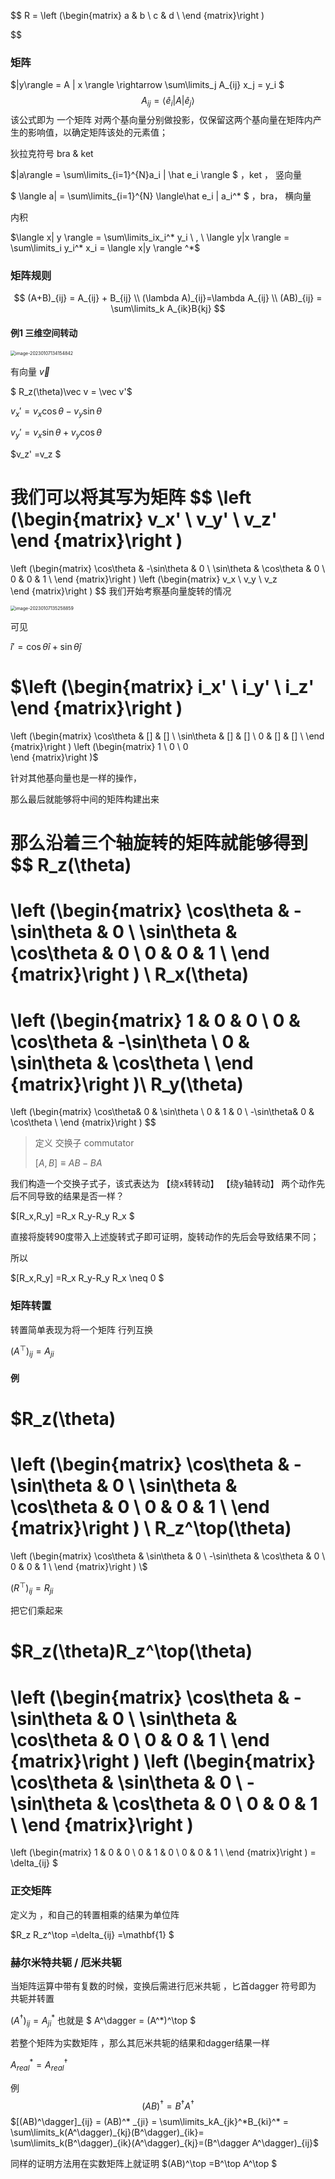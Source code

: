 
$$
R = 
\left (\begin{matrix}
a & b   \\
c & d   \\ 
\end {matrix}\right )
$$


 



### 矩阵



$|y\rangle = A | x \rangle \rightarrow \sum\limits_j A_{ij} x_j = y_i $
$$
A_{ij}=\langle \hat e_i | A | \hat e_j \rangle
$$
该公式即为 一个矩阵 对两个基向量分别做投影，仅保留这两个基向量在矩阵内产生的影响值，以确定矩阵该处的元素值；

狄拉克符号  bra & ket

$|a\rangle = \sum\limits_{i=1}^{N}a_i  | \hat e_i \rangle $       ，ket ， 竖向量

$ \langle a| = \sum\limits_{i=1}^{N}  \langle\hat e_i | a_i^* $      ，bra， 横向量

内积 

$\langle x| y \rangle = \sum\limits_ix_i^* y_i \ , \  \langle y|x \rangle = \sum\limits_i y_i^* x_i = \langle x|y \rangle ^*$



### 矩阵规则

$$
(A+B)_{ij} = A_{ij} + B_{ij} \\ 
(\lambda A)_{ij}=\lambda A_{ij} \\
(AB)_{ij} = \sum\limits_k A_{ik}B{kj}
$$

#### 例1 三维空间转动

<img src="temp.assets/image-20230107134154842.png" alt="image-20230107134154842" style="zoom:50%;" />

有向量 $\vec v$

$ R_z(\theta)\vec v = \vec v'$

$v_x' = v_x\cos\theta -v_y\sin\theta$

$v_y' = v_x\sin\theta +v_y\cos\theta$

$v_z' =v_z  $

我们可以将其写为矩阵
$$
\left (\begin{matrix}
v_x' \\ v_y' \\ v_z'  
\end {matrix}\right )
=  
\left (\begin{matrix}
\cos\theta & -\sin\theta & 0   \\
\sin\theta & \cos\theta  & 0   \\
0 & 0 & 1  		\\ 
\end {matrix}\right )
\left (\begin{matrix}
 v_x  \\ v_y  \\ v_z   
\end {matrix}\right )
$$
我们开始考察基向量旋转的情况

<img src="temp.assets/image-20230107135258859.png" alt="image-20230107135258859" style="zoom:50%;" />

可见

$\hat i' = \cos\theta\hat i+\sin\theta\hat j$ 

$\left (\begin{matrix}
i_x' \\ i_y' \\ i_z'  
\end {matrix}\right )
=  
\left (\begin{matrix}
\cos\theta &  [] & []   \\
\sin\theta &  [] &  []  \\
0 & []  &  [] \\ 
\end {matrix}\right )
\left (\begin{matrix}
1  \\ 0  \\ 0   
\end {matrix}\right )$

针对其他基向量也是一样的操作，

那么最后就能够将中间的矩阵构建出来





那么沿着三个轴旋转的矩阵就能够得到
$$
R_z(\theta)
=  
\left (\begin{matrix}
\cos\theta & -\sin\theta & 0   \\
\sin\theta & \cos\theta  & 0   \\
0 & 0 & 1  		\\ 
\end {matrix}\right ) \\
R_x(\theta)
=  
\left (\begin{matrix}
1  & 0 &  0	\\ 
0 & \cos\theta & -\sin\theta \\
0 & \sin\theta & \cos\theta  \\
\end {matrix}\right )\\
R_y(\theta)
=  
\left (\begin{matrix}
\cos\theta& 0 &  \sin\theta    \\
0 & 1 & 0  		\\ 
-\sin\theta& 0 & \cos\theta     \\
\end {matrix}\right )
$$

>  定义 交换子 commutator
>
> $[A,B]\equiv AB-BA$

我们构造一个交换子式子，该式表达为 【绕x转转动】 【绕y轴转动】  两个动作先后不同导致的结果是否一样？

$[R_x,R_y] =R_x R_y-R_y R_x $ 

直接将旋转90度带入上述旋转式子即可证明，旋转动作的先后会导致结果不同；

所以 

$[R_x,R_y] =R_x R_y-R_y R_x \neq 0 $ 





### 矩阵转置

转置简单表现为将一个矩阵 行列互换

$(A^\top)_{ij} = A_{ji}$

#### 例 

$R_z(\theta)
=  
\left (\begin{matrix}
\cos\theta & -\sin\theta & 0   \\
\sin\theta & \cos\theta  & 0   \\
0 & 0 & 1  		\\ 
\end {matrix}\right ) \\
R_z^\top(\theta)
=  
\left (\begin{matrix}
\cos\theta & \sin\theta & 0   \\
-\sin\theta & \cos\theta  & 0   \\
0 & 0 & 1  		\\ 
\end {matrix}\right ) \\$

$(R^\top)_{ij} = R_{ji}$

把它们乘起来

$R_z(\theta)R_z^\top(\theta)
=  
\left (\begin{matrix}
\cos\theta & -\sin\theta & 0   \\
\sin\theta & \cos\theta  & 0   \\
0 & 0 & 1  		\\ 
\end {matrix}\right )
\left (\begin{matrix}
\cos\theta & \sin\theta & 0   \\
-\sin\theta & \cos\theta  & 0   \\
0 & 0 & 1  		\\ 
\end {matrix}\right ) 
=  
\left (\begin{matrix}
1 & 0 & 0   \\
0 & 1 & 0   \\
0 & 0 & 1   \\ 
\end {matrix}\right ) = \delta_{ij} $



### 正交矩阵

定义为 ，和自己的转置相乘的结果为单位阵

$R_z R_z^\top =\delta_{ij} =\mathbf{1} $



### 赫尔米特共轭 / 厄米共轭

当矩阵运算中带有复数的时候，变换后需进行厄米共轭 ，匕首dagger 符号即为 共轭并转置

$(A^\dagger)_{ij}=A^*_{ji}$  也就是 $ A^\dagger  = (A^*)^\top $

若整个矩阵为实数矩阵 ，那么其厄米共轭的结果和dagger结果一样

$A_{real}^* = A_{real}^\dagger$



例 
$$
(AB)^\dagger =B^\dagger A^\dagger
$$
$[(AB)^\dagger]_{ij} = (AB)^* _{ji} = \sum\limits_kA_{jk}^*B_{ki}^* = \sum\limits_k(A^\dagger)_{kj}(B^\dagger)_{ik}= \sum\limits_k(B^\dagger)_{ik}(A^\dagger)_{kj}=(B^\dagger A^\dagger)_{ij}$

同样的证明方法用在实数矩阵上就证明 $(AB)^\top =B^\top A^\top $





















